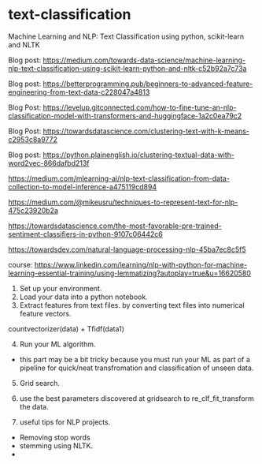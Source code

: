 # text-classification
Machine Learning and NLP: Text Classification using python, scikit-learn and NLTK

Blog post: https://medium.com/towards-data-science/machine-learning-nlp-text-classification-using-scikit-learn-python-and-nltk-c52b92a7c73a

Blog post: https://betterprogramming.pub/beginners-to-advanced-feature-engineering-from-text-data-c228047a4813

Blog Post: https://levelup.gitconnected.com/how-to-fine-tune-an-nlp-classification-model-with-transformers-and-huggingface-1a2c0ea79c2

Blog Post: https://towardsdatascience.com/clustering-text-with-k-means-c2953c8a9772

Blog post: https://python.plainenglish.io/clustering-textual-data-with-word2vec-866dafbd213f

https://medium.com/mlearning-ai/nlp-text-classification-from-data-collection-to-model-inference-a475119cd894

https://medium.com/@mikeusru/techniques-to-represent-text-for-nlp-475c23920b2a

https://towardsdatascience.com/the-most-favorable-pre-trained-sentiment-classifiers-in-python-9107c06442c6

https://towardsdev.com/natural-language-processing-nlp-45ba7ec8c5f5


course: https://www.linkedin.com/learning/nlp-with-python-for-machine-learning-essential-training/using-lemmatizing?autoplay=true&u=16620580



1. Set up your environment.
2. Load your data into a python notebook.
3. Extract features from text files. by converting text files into numerical feature vectors.

countvectorizer(data) + Tfidf(data1) 

4. Run your ML algorithm.
- this part may be a bit tricky because you must run your ML as part of a pipeline for quick/neat transfromation and classification of unseen data.
5. Grid search.
6. use the best parameters discovered at gridsearch to re_clf_fit_transform the data.

7. useful tips for NLP projects.

- Removing stop words
- stemming using NLTK.
- 
